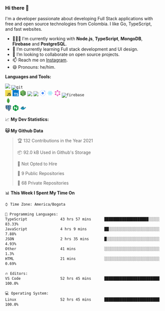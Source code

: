 ### Hi there 👋

I'm a developer passionate about developing Full Stack applications with free and open source technologies from Colombia. I like Go, TypeScript, and fast websites.

- 👨🏽‍💻 I'm currently working with **Node.js**, **TypeScript**, **MongoDB**, **Firebase** and **PostgreSQL**.
- 🌱 I’m currently learning Full stack development and UI design.
- 🚀 I’m looking to collaborate on open source projects.
- 📫   Reach me on [Instagram](https://instagram.com/nexckycort).
- 😄  Pronouns: he/him.

**Languages and Tools:**  

<code><img height="20"  src="https://upload.wikimedia.org/wikipedia/commons/2/2d/Visual_Studio_Code_1.18_icon.svg"></code>
<code><img src="https://www.vectorlogo.zone/logos/git-scm/git-scm-icon.svg" alt="git" height="20"/> </code>
<code><img height="20" src="https://raw.githubusercontent.com/github/explore/80688e429a7d4ef2fca1e82350fe8e3517d3494d/topics/javascript/javascript.png"></code>
<code><img height="20" src="https://raw.githubusercontent.com/github/explore/80688e429a7d4ef2fca1e82350fe8e3517d3494d/topics/typescript/typescript.png"></code>
<code><img height="20" src="https://raw.githubusercontent.com/github/explore/80688e429a7d4ef2fca1e82350fe8e3517d3494d/topics/nodejs/nodejs.png"></code>
<code><img height="20" src="https://deno.land/logo.svg"></code>
<code><img src="https://angular.io/assets/images/logos/angular/shield-large.svg" height="20"></code>
<code><img height="20" src="https://raw.githubusercontent.com/devicons/devicon/master/icons/ionic/ionic-original.svg"></code>
<code><img height="20" src="https://raw.githubusercontent.com/github/explore/80688e429a7d4ef2fca1e82350fe8e3517d3494d/topics/react/react.png"></code>
<code><img height="20" src="https://raw.githubusercontent.com/github/explore/5c058a388828bb5fde0bcafd4bc867b5bb3f26f3/topics/graphql/graphql.png"></code>
<code><img src="https://www.vectorlogo.zone/logos/firebase/firebase-icon.svg" alt="firebase"  height="20"/> </code>
<code><img src="https://raw.githubusercontent.com/devicons/devicon/master/icons/mongodb/mongodb-original.svg"  height="20"/> </code>
<code><img src="https://raw.githubusercontent.com/devicons/devicon/master/icons/postgresql/postgresql-original.svg" height="20"/></code>
<code><img src="https://raw.githubusercontent.com/devicons/devicon/master/icons/nginx/nginx-original.svg" height="20"></code>
<code><img src="https://raw.githubusercontent.com/devicons/devicon/master/icons/docker/docker-original.svg" height="20"></code>

<!-- Stats -->
📈 **My Dev Statistics:**  

<!-- waka time stats-->

<!--START_SECTION:waka-->
**🐱 My Github Data** 

> 🏆 132 Contributions in the Year 2021
 > 
> 📦 92.0 kB Used in Github's Storage 
 > 
> 🚫 Not Opted to Hire
 > 
> 📜 9 Public Repositories 
 > 
> 🔑 68 Private Repositories  
 > 
📊 **This Week I Spent My Time On** 

```text
⌚︎ Time Zone: America/Bogota

💬 Programming Languages: 
TypeScript               43 hrs 57 mins      ████████████████████░░░░░   83.33% 
JavaScript               4 hrs 9 mins        ██░░░░░░░░░░░░░░░░░░░░░░░   7.88% 
JSON                     2 hrs 35 mins       █░░░░░░░░░░░░░░░░░░░░░░░░   4.93% 
Other                    41 mins             ░░░░░░░░░░░░░░░░░░░░░░░░░   1.3% 
HTML                     21 mins             ░░░░░░░░░░░░░░░░░░░░░░░░░   0.69%

🔥 Editors: 
VS Code                  52 hrs 45 mins      █████████████████████████   100.0%

💻 Operating System: 
Linux                    52 hrs 45 mins      █████████████████████████   100.0%

```


<!--END_SECTION:waka-->
